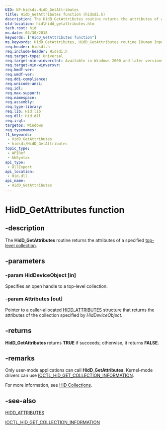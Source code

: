 ```yaml
---
UID: NF:hidsdi.HidD_GetAttributes
title: HidD_GetAttributes function (hidsdi.h)
description: The HidD_GetAttributes routine returns the attributes of a specified top-level collection.
old-location: hid\hidd_getattributes.htm
tech.root: hid
ms.date: 04/30/2018
keywords: ["HidD_GetAttributes function"]
ms.keywords: HidD_GetAttributes, HidD_GetAttributes routine [Human Input Devices], hid.hidd_getattributes, hidfunc_e4c243d5-b210-409f-b454-68a69c28057c.xml, hidsdi/HidD_GetAttributes
req.header: hidsdi.h
req.include-header: Hidsdi.h
req.target-type: Universal
req.target-min-winverclnt: Available in Windows 2000 and later versions of Windows.
req.target-min-winversvr: 
req.kmdf-ver: 
req.umdf-ver: 
req.ddi-compliance: 
req.unicode-ansi: 
req.idl: 
req.max-support: 
req.namespace: 
req.assembly: 
req.type-library: 
req.lib: Hid.lib
req.dll: Hid.dll
req.irql: 
targetos: Windows
req.typenames: 
f1_keywords:
 - HidD_GetAttributes
 - hidsdi/HidD_GetAttributes
topic_type:
 - APIRef
 - kbSyntax
api_type:
 - DllExport
api_location:
 - Hid.dll
api_name:
 - HidD_GetAttributes
---
```


# HidD_GetAttributes function


## -description

The <b>HidD_GetAttributes</b> routine returns the attributes of a specified <a href="/windows-hardware/drivers/hid/top-level-collections">top-level collection</a>.

## -parameters

### -param HidDeviceObject [in]


Specifies an open handle to a top-level collection.

### -param Attributes [out]


Pointer to a caller-allocated <a href="/windows-hardware/drivers/ddi/hidsdi/ns-hidsdi-_hidd_attributes">HIDD_ATTRIBUTES</a> structure that returns the attributes of the collection specified by <i>HidDeviceObject</i>.

## -returns

<b>HidD_GetAttributes </b>returns <b>TRUE</b> if succeeds; otherwise, it returns <b>FALSE</b>.

## -remarks

Only user-mode applications can call <b>HidD_GetAttributes</b>. Kernel-mode drivers can use <a href="/windows-hardware/drivers/ddi/hidclass/ni-hidclass-ioctl_hid_get_collection_information">IOCTL_HID_GET_COLLECTION_INFORMATION</a>.

For more information, see <a href="/windows-hardware/drivers/hid/hid-collections">HID Collections</a>.

## -see-also

<a href="/windows-hardware/drivers/ddi/hidsdi/ns-hidsdi-_hidd_attributes">HIDD_ATTRIBUTES</a>



<a href="/windows-hardware/drivers/ddi/hidclass/ni-hidclass-ioctl_hid_get_collection_information">IOCTL_HID_GET_COLLECTION_INFORMATION</a>
